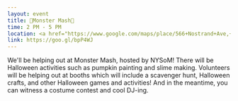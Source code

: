 ```yaml
---
layout: event
title: 👹Monster Mash👹
time: 2 PM - 5 PM
location: <a href="https://www.google.com/maps/place/566+Nostrand+Ave,+Brooklyn,+NY+11216/@40.6792329,-73.9521161,17z/data=!3m1!4b1!4m5!3m4!1s0x89c25b9ae52f3cc1:0xe2ae175246eaf658!8m2!3d40.6792289!4d-73.9499274">Studio Ten</a>, Manhattan
link: https://goo.gl/bpP4WJ
---
```

We'll be helping out at Monster Mash, hosted by NYSoM! There will be Halloween activities such as pumpkin painting and slime making. Volunteers will be helping out at booths which will include a scavenger hunt, Halloween crafts, and other Halloween games and activities! And in the meantime, you can witness a costume contest and cool DJ-ing.
